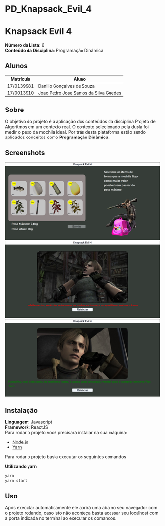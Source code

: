 # PD_Knapsack_Evil_4

# Knapsack Evil 4

**Número da Lista**: 6<br>
**Conteúdo da Disciplina**: Programação Dinâmica<br>

## Alunos
|Matrícula | Aluno |
| -- | -- |
| 17/0139981 |  Danillo Gonçalves de Souza |
| 17/0013910 |  Joao Pedro Jose Santos da Silva Guedes |

## Sobre 
O objetivo do projeto é a aplicação dos conteúdos da disciplina Projeto de Algoritmos em um contexto real. O contexto selecionado pela dupla foi medir o peso da mochila ideal. Por trás desta plataforma estão sendo aplicados conceitos como  **Programação Dinâmica**.

## Screenshots

<img src="./assets/print1.png">
<img src="./assets/print2.png">
<img src="./assets/print3.png">

## Instalação 
**Linguagem**: Javascript<br>
**Framework**: ReactJS<br>
Para rodar o projeto você precisará instalar na sua máquina:
- [Node.js](https://nodejs.org/en/)
- [Yarn](https://yarnpkg.com/)

Para rodar o projeto basta executar os seguintes comandos

**Utilizando yarn**
```
yarn
yarn start
```
## Uso 
Após executar automaticamente ele abrirá uma aba no seu navegador com o projeto rodando, caso isto não aconteça basta acessar seu localhost com a porta indicada no terminal ao executar os comandos.
